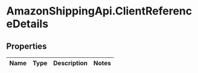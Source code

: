 # AmazonShippingApi.ClientReferenceDetails

## Properties
Name | Type | Description | Notes
------------ | ------------- | ------------- | -------------


